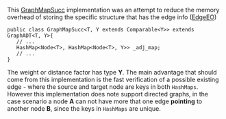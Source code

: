 This [GraphMapSucc](http://code.google.com/p/ugl-uminho-cpd/source/browse/trunk/Graphs/src/GraphADType/GraphMapSucc.java) implementation was an attempt to reduce the memory overhead of storing the specific structure that has the edge info ([EdgeEO](http://code.google.com/p/ugl-uminho-cpd/source/browse/trunk/Graphs/src/EdgeOriented/EdgeEO.java))

```
public class GraphMapSucc<T, Y extends Comparable<Y>> extends GraphADT<T, Y>{
   // ...
   HashMap<Node<T>, HashMap<Node<T>, Y>> _adj_map;
   // ...
}
```

The weight or distance factor has type **Y**.
The main advantage that should come from this implementation is the fast verification of a possible existing edge - where the source and target node are keys in both `HashMaps`. However this implementation does note support directed graphs, in the case scenario a node **A** can not have more that one edge **pointing** to another node **B**, since the keys in `HashMaps` are unique.